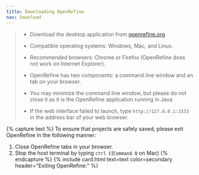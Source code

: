 ```yaml
---
title: Downloading OpenRefine
nav: Download
---
```


> * Download the desktop application from [openrefine.org](https://openrefine.org)
>
> * Compatible operating systems: Windows, Mac, and Linux.
>
> * Recommended browsers: Chrome or Firefox (OpenRefine does not work on Internet Explorer).
>
> * OpenRefine has two components: a command line window and an tab on your browser.
>
> * You may minimize the command line window, but please do not close it as it is the OpenRefine application running in Java.
>
> * If the web interface failed to launch, type `http://127.0.0.1:3333` in the address bar of your web browser.




{% capture text %}
To ensure that projects are safely saved, please exit OpenRefine in the following manner:
1. Close OpenRefine tabs in your browser.
2. Stop the host terminal by typing `ctrl C`(`Command Q` on Mac)
{% endcapture %}
{% include card.html text=text color=secondary header="Exiting OpenRefine:" %}

<!-- {% capture text %}
{% endcapture %}
{% include alert.html text=text color=secondary header="Exiting OpenRefine:" %} -->

<!-- {% capture text %}
{% endcapture %}
{% include card.html text=text header="OpenRefine can help you to:" %} -->